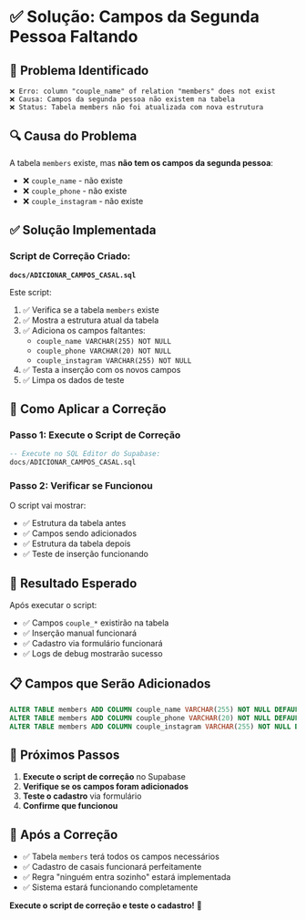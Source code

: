 # ✅ Solução: Campos da Segunda Pessoa Faltando

## 🎯 **Problema Identificado**

```
❌ Erro: column "couple_name" of relation "members" does not exist
❌ Causa: Campos da segunda pessoa não existem na tabela
❌ Status: Tabela members não foi atualizada com nova estrutura
```

## 🔍 **Causa do Problema**

A tabela `members` existe, mas **não tem os campos da segunda pessoa**:
- ❌ `couple_name` - não existe
- ❌ `couple_phone` - não existe  
- ❌ `couple_instagram` - não existe

## ✅ **Solução Implementada**

### **Script de Correção Criado:**
**`docs/ADICIONAR_CAMPOS_CASAL.sql`**

Este script:
1. ✅ Verifica se a tabela `members` existe
2. ✅ Mostra a estrutura atual da tabela
3. ✅ Adiciona os campos faltantes:
   - `couple_name VARCHAR(255) NOT NULL`
   - `couple_phone VARCHAR(20) NOT NULL`
   - `couple_instagram VARCHAR(255) NOT NULL`
4. ✅ Testa a inserção com os novos campos
5. ✅ Limpa os dados de teste

## 🔧 **Como Aplicar a Correção**

### **Passo 1: Execute o Script de Correção**
```sql
-- Execute no SQL Editor do Supabase:
docs/ADICIONAR_CAMPOS_CASAL.sql
```

### **Passo 2: Verificar se Funcionou**
O script vai mostrar:
- ✅ Estrutura da tabela antes
- ✅ Campos sendo adicionados
- ✅ Estrutura da tabela depois
- ✅ Teste de inserção funcionando

## 🎯 **Resultado Esperado**

Após executar o script:
- ✅ Campos `couple_*` existirão na tabela
- ✅ Inserção manual funcionará
- ✅ Cadastro via formulário funcionará
- ✅ Logs de debug mostrarão sucesso

## 📋 **Campos que Serão Adicionados**

```sql
ALTER TABLE members ADD COLUMN couple_name VARCHAR(255) NOT NULL DEFAULT '';
ALTER TABLE members ADD COLUMN couple_phone VARCHAR(20) NOT NULL DEFAULT '';
ALTER TABLE members ADD COLUMN couple_instagram VARCHAR(255) NOT NULL DEFAULT '';
```

## 🚀 **Próximos Passos**

1. **Execute o script de correção** no Supabase
2. **Verifique se os campos foram adicionados**
3. **Teste o cadastro** via formulário
4. **Confirme que funcionou**

## 🎉 **Após a Correção**

- ✅ Tabela `members` terá todos os campos necessários
- ✅ Cadastro de casais funcionará perfeitamente
- ✅ Regra "ninguém entra sozinho" estará implementada
- ✅ Sistema estará funcionando completamente

**Execute o script de correção e teste o cadastro!** 🚀
